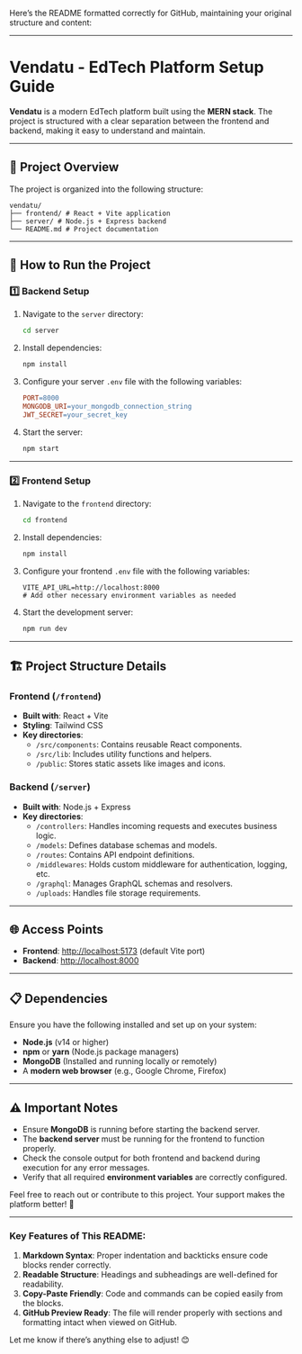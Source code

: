 Here’s the README formatted correctly for GitHub, maintaining your original structure and content:

---

# Vendatu - EdTech Platform Setup Guide  

**Vendatu** is a modern EdTech platform built using the **MERN stack**. The project is structured with a clear separation between the frontend and backend, making it easy to understand and maintain.  

---

## 📁 Project Overview  

The project is organized into the following structure:  
```
vendatu/
├── frontend/ # React + Vite application  
├── server/ # Node.js + Express backend  
└── README.md # Project documentation  
```  

---

## 🚀 How to Run the Project  

### 1️⃣ Backend Setup  

1. Navigate to the `server` directory:  

   ```bash
   cd server  
   ```  

2. Install dependencies:  

   ```bash
   npm install  
   ```  

3. Configure your server `.env` file with the following variables:  

   ```makefile
   PORT=8000  
   MONGODB_URI=your_mongodb_connection_string  
   JWT_SECRET=your_secret_key  
   ```  

4. Start the server:  

   ```bash
   npm start  
   ```  

---

### 2️⃣ Frontend Setup  

1. Navigate to the `frontend` directory:  

   ```bash
   cd frontend  
   ```  

2. Install dependencies:  

   ```bash
   npm install  
   ```  

3. Configure your frontend `.env` file with the following variables:  

   ```env
   VITE_API_URL=http://localhost:8000  
   # Add other necessary environment variables as needed  
   ```  

4. Start the development server:  

   ```bash
   npm run dev  
   ```  

---

## 🏗️ Project Structure Details  

### Frontend (`/frontend`)  
- **Built with**: React + Vite  
- **Styling**: Tailwind CSS  
- **Key directories**:  
  - `/src/components`: Contains reusable React components.  
  - `/src/lib`: Includes utility functions and helpers.  
  - `/public`: Stores static assets like images and icons.  

### Backend (`/server`)  
- **Built with**: Node.js + Express  
- **Key directories**:  
  - `/controllers`: Handles incoming requests and executes business logic.  
  - `/models`: Defines database schemas and models.  
  - `/routes`: Contains API endpoint definitions.  
  - `/middlewares`: Holds custom middleware for authentication, logging, etc.  
  - `/graphql`: Manages GraphQL schemas and resolvers.  
  - `/uploads`: Handles file storage requirements.  

---

## 🌐 Access Points  
- **Frontend**: [http://localhost:5173](http://localhost:5173) (default Vite port)  
- **Backend**: [http://localhost:8000](http://localhost:8000)  

---

## 📋 Dependencies  
Ensure you have the following installed and set up on your system:  
- **Node.js** (v14 or higher)  
- **npm** or **yarn** (Node.js package managers)  
- **MongoDB** (Installed and running locally or remotely)  
- A **modern web browser** (e.g., Google Chrome, Firefox)  

---

## ⚠️ Important Notes  
- Ensure **MongoDB** is running before starting the backend server.  
- The **backend server** must be running for the frontend to function properly.  
- Check the console output for both frontend and backend during execution for any error messages.  
- Verify that all required **environment variables** are correctly configured.  

Feel free to reach out or contribute to this project. Your support makes the platform better! 🚀  

---

### Key Features of This README:  
1. **Markdown Syntax**: Proper indentation and backticks ensure code blocks render correctly.  
2. **Readable Structure**: Headings and subheadings are well-defined for readability.  
3. **Copy-Paste Friendly**: Code and commands can be copied easily from the blocks.  
4. **GitHub Preview Ready**: The file will render properly with sections and formatting intact when viewed on GitHub.  

Let me know if there’s anything else to adjust! 😊
